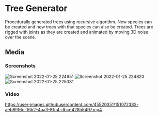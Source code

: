 # Tree Generator
Procedurally generated trees using recursive algorithm. New species can be created and new trees with that species can also be created. Trees are rigged with joints as they are created and animated by moving 3D noise over the scene.

## Media
### Screenshots
![Screenshot 2022-01-25 224651](https://user-images.githubusercontent.com/45520351/151072588-8a999199-123b-414f-8e5b-f5a9b2bf4d00.png)
![Screenshot 2022-01-25 224820](https://user-images.githubusercontent.com/45520351/151073025-46d9add8-b290-473e-bc07-3c4beae9a535.png)
![Screenshot 2022-01-25 225031](https://user-images.githubusercontent.com/45520351/151073027-c8205f69-26f9-4f0c-9f0a-6f5e0550d709.png)

### Video
https://user-images.githubusercontent.com/45520351/151072383-aeb89f6c-16b2-4aa3-81c4-dbce428b5497.mp4
